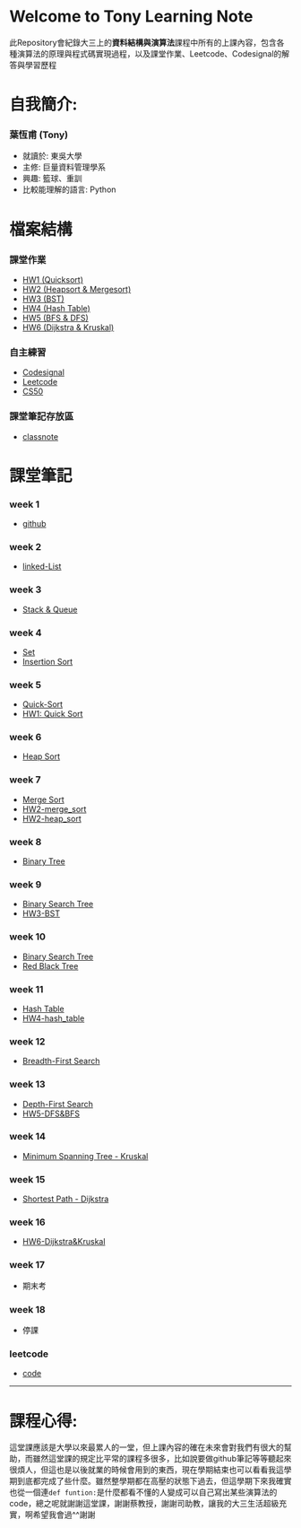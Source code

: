 

# Welcome to Tony Learning Note 
此Repository會紀錄大三上的**資料結構與演算法**課程中所有的上課內容，包含各種演算法的原理與程式碼實現過程，以及課堂作業、Leetcode、Codesignal的解答與學習歷程

# 自我簡介:
### **葉恆甫** (Tony)
* 就讀於: 東吳大學
* 主修: 巨量資料管理學系
* 興趣: 籃球、重訓
* 比較能理解的語言: Python


# 檔案結構
### 課堂作業
- [HW1 (Quicksort)](HW1)
- [HW2 (Heapsort & Mergesort)](HW2)
- [HW3 (BST)](HW3)
- [HW4 (Hash Table)](HW4)
- [HW5 (BFS & DFS)](HW5)
- [HW6 (Dijkstra & Kruskal)](HW6)

### 自主練習
- [Codesignal](CodeSignal)
- [Leetcode](Leetcode)
- [CS50](CS50)

### 課堂筆記存放區
- [classnote](classnote)

# 課堂筆記
### week 1
- [github](/classnote/Github.md)

### week 2
- [linked-List](/classnote/LinkedList.md)

### week 3
- [Stack & Queue](/classnote/Stack%20%26%20Queue.md)

### week 4
- [Set](/classnote/Set.md) 
- [Insertion Sort](/classnote/Insertion%20Sort.md) 

### week 5
- [Quick-Sort](/classnote/Quick%20Sort.md)
- [HW1: Quick Sort](HW1)

### week 6
- [Heap Sort](/classnote/Heap%20sort.md)

### week 7
- [Merge Sort](/classnote/Merge%20Sort.md)
- [HW2-merge_sort](HW2)
- [HW2-heap_sort](HW2)

### week 8
- [Binary Tree](/classnote/Binary%20Tree.md)

### week 9
- [Binary Search Tree](/classnote/Binary%20Search%20Tree.md)
- [HW3-BST](HW3)

### week 10
- [Binary Search Tree](/classnote/Binary%20Search%20Tree.md)
- [Red Black Tree](/classnote/Red%20Black%20Tree.md)

### week 11 

- [Hash Table](/classnote/Hash%20Table.md)
- [HW4-hash_table](HW4)

### week 12
- [Breadth-First Search](/classnote/Breadth-First%20Search.md)

### week 13 
- [Depth-First Search](/classnote/Depth-First%20Search.md)
- [HW5-DFS&BFS](HW5)

### week 14
- [Minimum Spanning Tree - Kruskal](/classnote/Kruskal.md)

### week 15
- [Shortest Path - Dijkstra](/classnote/Dijkstra.md)

### week 16
- [HW6-Dijkstra&Kruskal](HW6)

### week 17
- 期末考

### week 18
- 停課

### leetcode
- [code](Leetcode)
---


# 課程心得:
這堂課應該是大學以來最累人的一堂，但上課內容的確在未來會對我們有很大的幫助，而雖然這堂課的規定比平常的課程多很多，比如說要做github筆記等等聽起來很煩人，但這也是以後就業的時候會用到的東西，現在學期結束也可以看看我這學期到底都完成了些什麼。雖然整學期都在高壓的狀態下過去，但這學期下來我確實也從一個連`def funtion:`是什麼都看不懂的人變成可以自己寫出某些演算法的code，總之呢就謝謝這堂課，謝謝蔡教授，謝謝司助教，讓我的大三生活超級充實，啊希望我會過^^謝謝






